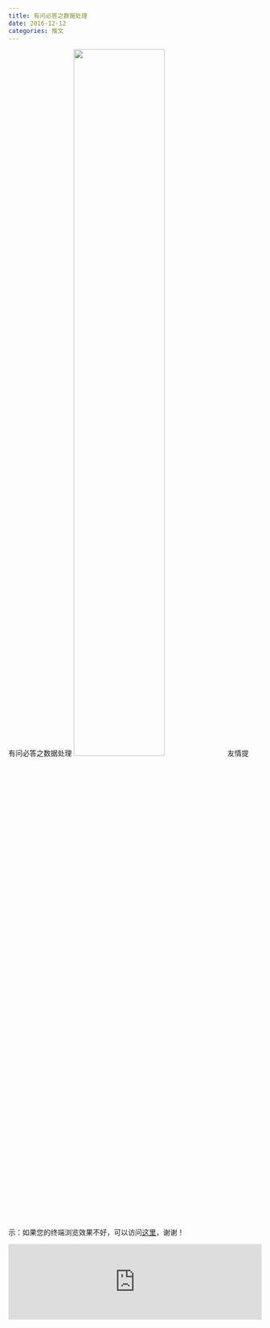 ```yaml
---
title: 有问必答之数据处理
date: 2016-12-12
categories: 推文
---
```

有问必答之数据处理
<img src="http://mmbiz.qpic.cn/mmbiz_jpg/ACviaWTBFxhbEUHPUylxYke3J8TXY8KUGe6tgKafLmp7rztNYeB6RzibMsA7h8icVCRibK9uiadqZz6ZKkcrsZVUw9g/0?wx_fmt=jpeg" style="width: 60%; height: auto;"/><!--more-->
友情提示：如果您的终端浏览效果不好，可以访问[这里](https://stata-club.github.io/stata_article/2016-12-12.html)，谢谢！
<iframe src="https://stata-club.github.io/stata_article/2016-12-12.html" id="iframepage" frameborder="0" scrolling="no" marginheight="0" marginwidth="0" width="100%" onLoad="iFrameHeight()"></iframe>
<script type="text/javascript" language="javascript">
function iFrameHeight() {
var ifm= document.getElementById("iframepage");
var subWeb = document.frames ? document.frames["iframepage"].document : ifm.contentDocument;   
if(ifm != null && subWeb != null) {
 ifm.height = subWeb.body.scrollHeight;
} 
} 
</script> 

